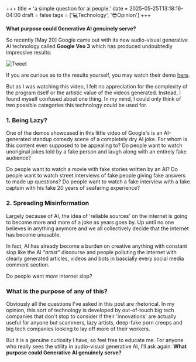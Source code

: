 +++
title = 'a simple question for ai people.'
date = 2025-05-25T13:18:16-04:00
draft = false
tags = ['💻Technology', '😎Opinion']
+++

**What purpose could Generative AI genuinely serve?**

So recently [May 20] Google came out with its new audio-visual generative AI technology called **Google Veo 3** which has produced undoubtedly impressive results:

![Tweet](/pics/video-ai-generation/google.png)

If you are curious as to the results yourself, you may watch their demo [here](https://x.com/Google/status/1924893837295546851).

But as I was watching this video, I felt no appreciation for the complexity of the program itself or the artistic value of the videos generated. Instead, I found myself confused about one thing. In my mind, I could only think of two possible categories this technology could be used for.

### 1. Being Lazy?

One of the demos showcased in this little video of Google's is an AI-generated standup comedy scene of a completely dry AI joke. For whom is this content even supposed to be appealing to? Do people want to watch unoriginal jokes told by a fake person and laugh along with an entirely fake audience?

Do people want to watch a movie with fake stories written by an AI? Do people want to watch street interviews of fake people giving fake answers to made up questions? Do people want to watch a fake interview with a fake captain with his fake 20 years of seafaring experience?


### 2. Spreading Misinformation

Largely because of AI, the idea of 'reliable sources' on the internet is going to become more and more of a joke as years goes by. Up until no one believes in anything anymore and we all collectively decide that the internet has become unusable.

In fact, AI has already become a burden on creative anything with constant slop like the AI *"artist"* discourse and people polluting the internet with clearly generated articles, videos and bots in bascially every social media comment section.

Do people want *more* internet slop?

### What is the purpose of any of this?

Obviously all the questions I've asked in this post are rhetorical. In my opinion, this sort of technology is developed by out-of-touch big tech companies that don't stop to consider if their 'innovations' are actually useful for anyone but scammers, lazy artists, deep-fake porn creeps and big tech companies looking to lay off more of their workers.

But it is a genuine curiosity I have, so feel free to educate me. For anyone who really sees the utility in audio-visual generative AI, I'll ask again: **What purpose could Generative AI genuinely serve?**
